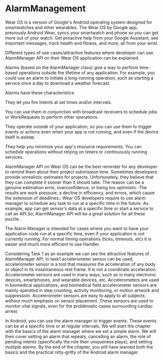 # AlarmManagement

Wear OS is a version of Google's Android operating system designed for smartwatches and other wearables.
The Wear OS by Google app, previously Android Wear, syncs your smartwatch and phone so you can get more out of your watch.
Get proactive help from your Google Assistant, see important messages, track health and fitness, and more, all from your wrist.


Different types of use cases/attractive features where developer can use
AlarmManager API on their Wear OS application can be explained.

Alarms (based on the AlarmManager class) give a way to perform time-based operations outside the lifetime of any application. For example, you could use an alarm to initiate a long-running operation, such as starting a service once a day to download a weather forecast.

Alarms have these characteristics:

They let you fire Intents at set times and/or intervals.

You can use them in conjunction with broadcast receivers to schedule jobs or WorkRequests to perform other operations.

They operate outside of your application, so you can use them to trigger events or actions even when your app is not running, and even if the device itself is asleep.

They help you minimize your app's resource requirements. You can schedule operations without relying on timers or continuously running services.

AlarmManager API on Wear OS can be the best reminder for any developer to remind them about their project submission time. Sometimes developers provide unrealistic estimates for projects. Unfortunately, they believe that they can complete it sooner than it should take. The reason can be a genuine estimation error, overconfidence, or being too optimistic. The results are work pressure, a decline in efficiency, and errors, which cause the extension of deadlines.: Wear OS developers require to use alarm manager to schedule any task to run at a specific time in the future. As example, app can get sensor’s data at a specific time or start a service to call an
API.So, AlarmManager API will be a great solution for all these puzzle.


The Alarm Manager is intended for cases where you want to have your application
code run at a specific time, even if your application is not currently running. For normal timing operations (ticks, timeouts, etc) 
it is easier and much more efficient to use Handler.

Considering Task 1 as an example we can see the attractive features of AlarmManager API. In task1 accelerometer sensor can be used, accelerometer sensor is a tool that measures the acceleration of any body or object in its instantaneous rest frame. It is not a coordinate acceleration. Accelerometer sensors are used in many ways, such as in many electronic devices, smartphones, and wearable devices, etc. Accelerometers are used in biomedical applications, and biomedical field accelerometer sensors are mainly operated in step counting, activity monitoring, or motion artwork and suppression. Accelerometer sensors are easy to apply to all subjects, without much emphasis on sensor placement. These sensors are used to monitor vital signals, even for the problematic cases surrounding cardiac arrest.

In Android, you can use the alarm manager to trigger events. These events can be at a specific time or at regular intervals. We will start the chapter with the basics of the alarm manager where we set a simple alarm. We will then cover setting an alarm that repeats, cancelling an alarm, the role of pending intents (specifically the role their uniqueness plays), and setting multiple alarms. By the end of the chapter, you will have learned both the basics and the practical nitty-gritty of the Android alarm manager.
